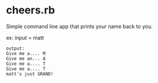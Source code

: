 cheers.rb
==========

Simple command line app that prints your name back to you.

ex: input = matt

    output:
    Give me a.... M
    Give me an... A
    Give me a.... T
    Give me a.... T
    matt's just GRAND!
